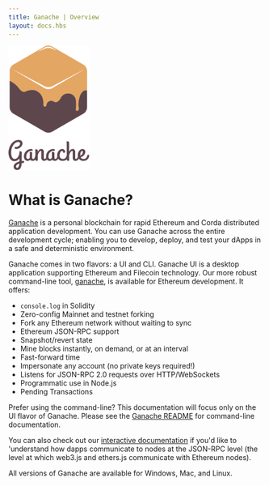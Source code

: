 ```yaml
---
title: Ganache | Overview
layout: docs.hbs
---
```


<div class="text-center">
  <img style="max-width: 160px;" src="/img/ganache-logo-dark.svg" alt="Ganache Logo" />
</div>

# What is Ganache?

[Ganache](/ganache) is a personal blockchain for rapid Ethereum and Corda distributed application development. You can use Ganache across the entire development cycle; enabling you to develop, deploy, and test your dApps in a safe and deterministic environment. 

Ganache comes in two flavors: a UI and CLI. Ganache UI is a desktop application supporting Ethereum and Filecoin technology. Our more robust command-line tool, [ganache](https://github.com/trufflesuite/ganache), is available for Ethereum development. It offers:

* `console.log` in Solidity
* Zero-config Mainnet and testnet forking
* Fork any Ethereum network without waiting to sync
* Ethereum JSON-RPC support
* Snapshot/revert state
* Mine blocks instantly, on demand, or at an interval
* Fast-forward time
* Impersonate any account (no private keys required!)
* Listens for JSON-RPC 2.0 requests over HTTP/WebSockets
* Programmatic use in Node.js
* Pending Transactions

Prefer using the command-line? This documentation will focus only on the UI flavor of Ganache. Please see the [Ganache README](https://github.com/trufflesuite/ganache#readme) for command-line documentation.

You can also check out our [interactive documentation](https://ganache.dev) if you'd like to 'understand how dapps communicate to nodes at the JSON-RPC level (the level at which web3.js and ethers.js communicate with Ethereum nodes).

All versions of Ganache are available for Windows, Mac, and Linux.

<script async defer src="https://buttons.github.io/buttons.js"></script>